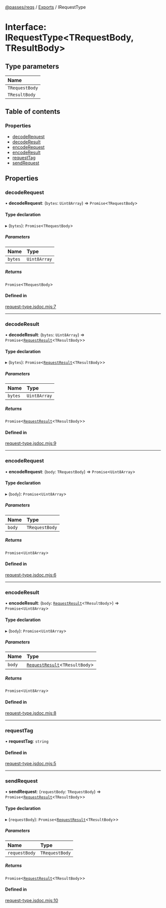 [@passes/reqs](../README.md) / [Exports](../modules.md) / IRequestType

# Interface: IRequestType\<TRequestBody, TResultBody\>

## Type parameters

| Name |
| :------ |
| `TRequestBody` |
| `TResultBody` |

## Table of contents

### Properties

- [decodeRequest](IRequestType.md#decoderequest)
- [decodeResult](IRequestType.md#decoderesult)
- [encodeRequest](IRequestType.md#encoderequest)
- [encodeResult](IRequestType.md#encoderesult)
- [requestTag](IRequestType.md#requesttag)
- [sendRequest](IRequestType.md#sendrequest)

## Properties

### decodeRequest

• **decodeRequest**: (`bytes`: `Uint8Array`) => `Promise`\<`TRequestBody`\>

#### Type declaration

▸ (`bytes`): `Promise`\<`TRequestBody`\>

##### Parameters

| Name | Type |
| :------ | :------ |
| `bytes` | `Uint8Array` |

##### Returns

`Promise`\<`TRequestBody`\>

#### Defined in

[request-type.jsdoc.mjs:7](https://github.com/passes-org/passes/blob/9dd091e/packages/reqs/src/request-type.jsdoc.mjs#L7)

___

### decodeResult

• **decodeResult**: (`bytes`: `Uint8Array`) => `Promise`\<[`RequestResult`](../modules.md#requestresult)\<`TResultBody`\>\>

#### Type declaration

▸ (`bytes`): `Promise`\<[`RequestResult`](../modules.md#requestresult)\<`TResultBody`\>\>

##### Parameters

| Name | Type |
| :------ | :------ |
| `bytes` | `Uint8Array` |

##### Returns

`Promise`\<[`RequestResult`](../modules.md#requestresult)\<`TResultBody`\>\>

#### Defined in

[request-type.jsdoc.mjs:9](https://github.com/passes-org/passes/blob/9dd091e/packages/reqs/src/request-type.jsdoc.mjs#L9)

___

### encodeRequest

• **encodeRequest**: (`body`: `TRequestBody`) => `Promise`\<`Uint8Array`\>

#### Type declaration

▸ (`body`): `Promise`\<`Uint8Array`\>

##### Parameters

| Name | Type |
| :------ | :------ |
| `body` | `TRequestBody` |

##### Returns

`Promise`\<`Uint8Array`\>

#### Defined in

[request-type.jsdoc.mjs:6](https://github.com/passes-org/passes/blob/9dd091e/packages/reqs/src/request-type.jsdoc.mjs#L6)

___

### encodeResult

• **encodeResult**: (`body`: [`RequestResult`](../modules.md#requestresult)\<`TResultBody`\>) => `Promise`\<`Uint8Array`\>

#### Type declaration

▸ (`body`): `Promise`\<`Uint8Array`\>

##### Parameters

| Name | Type |
| :------ | :------ |
| `body` | [`RequestResult`](../modules.md#requestresult)\<`TResultBody`\> |

##### Returns

`Promise`\<`Uint8Array`\>

#### Defined in

[request-type.jsdoc.mjs:8](https://github.com/passes-org/passes/blob/9dd091e/packages/reqs/src/request-type.jsdoc.mjs#L8)

___

### requestTag

• **requestTag**: `string`

#### Defined in

[request-type.jsdoc.mjs:5](https://github.com/passes-org/passes/blob/9dd091e/packages/reqs/src/request-type.jsdoc.mjs#L5)

___

### sendRequest

• **sendRequest**: (`requestBody`: `TRequestBody`) => `Promise`\<[`RequestResult`](../modules.md#requestresult)\<`TResultBody`\>\>

#### Type declaration

▸ (`requestBody`): `Promise`\<[`RequestResult`](../modules.md#requestresult)\<`TResultBody`\>\>

##### Parameters

| Name | Type |
| :------ | :------ |
| `requestBody` | `TRequestBody` |

##### Returns

`Promise`\<[`RequestResult`](../modules.md#requestresult)\<`TResultBody`\>\>

#### Defined in

[request-type.jsdoc.mjs:10](https://github.com/passes-org/passes/blob/9dd091e/packages/reqs/src/request-type.jsdoc.mjs#L10)
